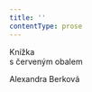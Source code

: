```yaml
---
title: ''
contentType: prose
---
```


<section>

Knížka  
s červeným obalem

Alexandra Berková

</section>
